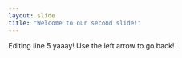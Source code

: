 ```yaml
---
layout: slide
title: "Welcome to our second slide!"
---
```

Editing line 5 yaaay!
Use the left arrow to go back!
